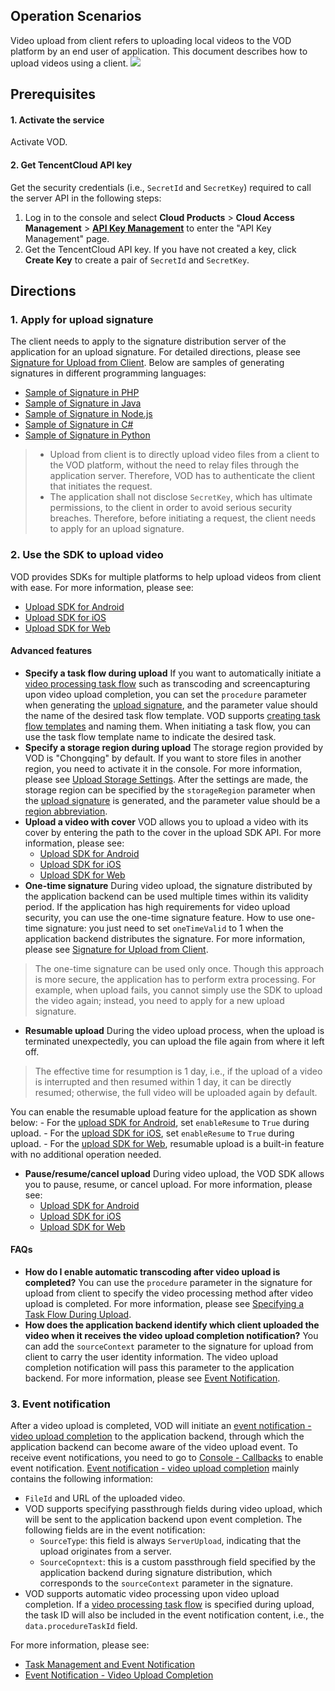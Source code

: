 ## Operation Scenarios
Video upload from client refers to uploading local videos to the VOD platform by an end user of application. This document describes how to upload videos using a client.
![](https://main.qcloudimg.com/raw/b92eb9f4b61aa7f3605e3a372ace494e.png)

## Prerequisites

#### 1. Activate the service

Activate VOD. <!--doc For more information, please see [Purchase Guide](https://intl.cloud.tencent.com/document/product/266/2839).-->

#### 2. Get TencentCloud API key
 
Get the security credentials (i.e., `SecretId` and `SecretKey`) required to call the server API in the following steps:
1. Log in to the console and select **Cloud Products** > **Cloud Access Management** > **[API Key Management](https://console.cloud.tencent.com/cam/capi)** to enter the "API Key Management" page.
2. Get the TencentCloud API key. If you have not created a key, click **Create Key** to create a pair of `SecretId` and `SecretKey`.


## Directions
### 1. Apply for upload signature
The client needs to apply to the signature distribution server of the application for an upload signature. For detailed directions, please see [Signature for Upload from Client](https://intl.cloud.tencent.com/document/product/266/33922). Below are samples of generating signatures in different programming languages:
- [Sample of Signature in PHP](https://intl.cloud.tencent.com/document/product/266/33923#php-.E7.AD.BE.E5.90.8D.E7.A4.BA.E4.BE.8B)
- [Sample of Signature in Java](https://intl.cloud.tencent.com/document/product/266/33923#java-.E7.AD.BE.E5.90.8D.E7.A4.BA.E4.BE.8B)
- [Sample of Signature in Node.js](https://intl.cloud.tencent.com/document/product/266/33923#node.js-.E7.AD.BE.E5.90.8D.E7.A4.BA.E4.BE.8B)
- [Sample of Signature in C#](https://intl.cloud.tencent.com/document/product/266/33923#c.23-.E7.AD.BE.E5.90.8D.E7.A4.BA.E4.BE.8B)
- [Sample of Signature in Python](https://intl.cloud.tencent.com/document/product/266/33923#python-.E7.AD.BE.E5.90.8D.E7.A4.BA.E4.BE.8B)

>
>- Upload from client is to directly upload video files from a client to the VOD platform, without the need to relay files through the application server. Therefore, VOD has to authenticate the client that initiates the request.
>- The application shall not disclose `SecretKey`, which has ultimate permissions, to the client in order to avoid serious security breaches. Therefore, before initiating a request, the client needs to apply for an upload signature.


### 2. Use the SDK to upload video

VOD provides SDKs for multiple platforms to help upload videos from client with ease. For more information, please see:
- [Upload SDK for Android](https://intl.cloud.tencent.com/document/product/266/33925)
- [Upload SDK for iOS](https://intl.cloud.tencent.com/document/product/266/33926)
- [Upload SDK for Web](https://intl.cloud.tencent.com/document/product/266/33924)

#### Advanced features

- <span id = "p1"></span>**Specify a task flow during upload**
If you want to automatically initiate a [video processing task flow](https://intl.cloud.tencent.com/document/product/266/33931#.E4.BB.BB.E5.8A.A1.E6.B5.81) such as transcoding and screencapturing upon video upload completion, you can set the `procedure` parameter when generating the [upload signature](https://intl.cloud.tencent.com/document/product/266/33922#.E7.AD.BE.E5.90.8D.E5.8F.82.E6.95.B0), and the parameter value should the name of the desired task flow template. VOD supports [creating task flow templates](https://intl.cloud.tencent.com/document/product/266/14058) and naming them. When initiating a task flow, you can use the task flow template name to indicate the desired task.
- **Specify a storage region during upload**
The storage region provided by VOD is "Chongqing" by default. If you want to store files in another region, you need to activate it in the console. For more information, please see [Upload Storage Settings](https://intl.cloud.tencent.com/document/product/266/18874). After the settings are made, the storage region can be specified by the `storageRegion` parameter when the [upload signature](https://intl.cloud.tencent.com/document/product/266/33922#.E7.AD.BE.E5.90.8D.E5.8F.82.E6.95.B0) is generated, and the parameter value should be a [region abbreviation](https://intl.cloud.tencent.com/document/product/266/33910).
- **Upload a video with cover**
VOD allows you to upload a video with its cover by entering the path to the cover in the upload SDK API. For more information, please see:
	- [Upload SDK for Android](https://intl.cloud.tencent.com/document/product/266/33925)
	- [Upload SDK for iOS](https://intl.cloud.tencent.com/document/product/266/33926)
	- [Upload SDK for Web](https://intl.cloud.tencent.com/document/product/266/33924)
- <span id = "p4"></span>**One-time signature**
During video upload, the signature distributed by the application backend can be used multiple times within its validity period. If the application has high requirements for video upload security, you can use the one-time signature feature.
How to use one-time signature: you just need to set `oneTimeValid` to 1 when the application backend distributes the signature. For more information, please see [Signature for Upload from Client](https://intl.cloud.tencent.com/document/product/266/33922).
>The one-time signature can be used only once. Though this approach is more secure, the application has to perform extra processing. For example, when upload fails, you cannot simply use the SDK to upload the video again; instead, you need to apply for a new upload signature.
- **Resumable upload**
During the video upload process, when the upload is terminated unexpectedly, you can upload the file again from where it left off.
>The effective time for resumption is 1 day, i.e., if the upload of a video is interrupted and then resumed within 1 day, it can be directly resumed; otherwise, the full video will be uploaded again by default.
>
You can enable the resumable upload feature for the application as shown below:
	- For the [upload SDK for Android](https://intl.cloud.tencent.com/document/product/266/33925), set `enableResume` to `True` during upload.
	- For the [upload SDK for iOS](https://intl.cloud.tencent.com/document/product/266/33926), set `enableResume` to `True` during upload.
	- For the [upload SDK for Web](https://intl.cloud.tencent.com/document/product/266/33924), resumable upload is a built-in feature with no additional operation needed.
- **Pause/resume/cancel upload**
During video upload, the VOD SDK allows you to pause, resume, or cancel upload. For more information, please see:
	- [Upload SDK for Android](https://intl.cloud.tencent.com/document/product/266/33925)
	- [Upload SDK for iOS](https://intl.cloud.tencent.com/document/product/266/33926)
	- [Upload SDK for Web](https://intl.cloud.tencent.com/document/product/266/33924)

#### FAQs 
- **How do I enable automatic transcoding after video upload is completed?**
You can use the `procedure` parameter in the signature for upload from client to specify the video processing method after video upload is completed. For more information, please see [Specifying a Task Flow During Upload](#p1).
- **How does the application backend identify which client uploaded the video when it receives the video upload completion notification?**
You can add the `sourceContext` parameter to the signature for upload from client to carry the user identity information. The video upload completion notification will pass this parameter to the application backend. For more information, please see [Event Notification](#p2).

### 3. Event notification

After a video upload is completed, VOD will initiate an [event notification - video upload completion](https://intl.cloud.tencent.com/document/product/266/33950) to the application backend, through which the application backend can become aware of the video upload event. To receive event notifications, you need to go to [Console - Callbacks](https://console.cloud.tencent.com/vod/callback) to enable event notification. [Event notification - video upload completion](https://intl.cloud.tencent.com/document/product/266/33950) mainly contains the following information:
- `FileId` and URL of the uploaded video.
- VOD supports specifying passthrough fields during video upload, which will be sent to the application backend upon event completion. The following fields are in the event notification:
	- `SourceType`: this field is always `ServerUpload`, indicating that the upload originates from a server.
	- `SourceCopntext`: this is a custom passthrough field specified by the application backend during signature distribution, which corresponds to the `sourceContext` parameter in the signature.
- VOD supports automatic video processing upon video upload completion. If a [video processing task flow](https://intl.cloud.tencent.com/document/product/266/33931#.E4.BB.BB.E5.8A.A1.E6.B5.81) is specified during upload, the task ID will also be included in the event notification content, i.e., the `data.procedureTaskId` field.

For more information, please see:
- [Task Management and Event Notification](https://intl.cloud.tencent.com/document/product/266/33931#.E7.BB.93.E6.9E.9C.E9.80.9A.E7.9F.A5)
- [Event Notification - Video Upload Completion](https://intl.cloud.tencent.com/document/product/266/33950)






